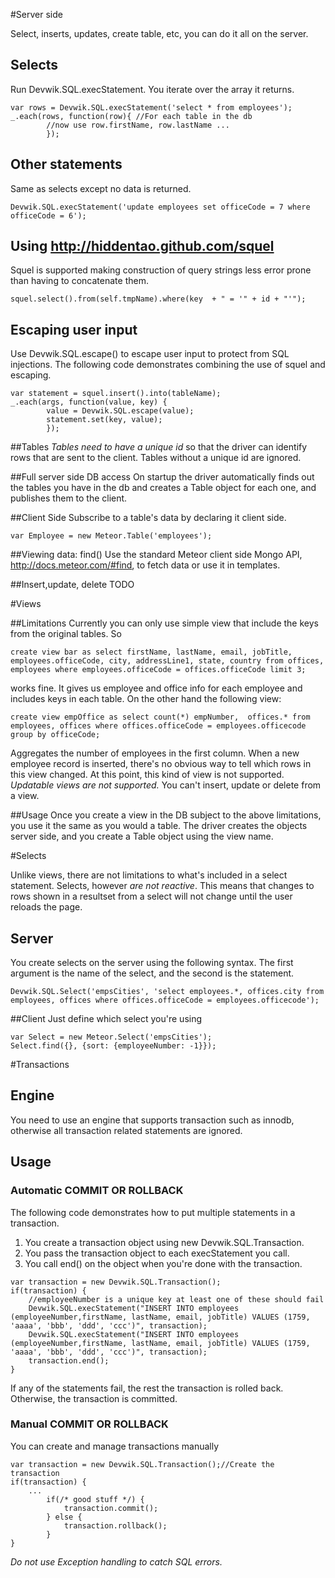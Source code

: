#Server side 

Select, inserts, updates, create table, etc, you can do it all on the server.
## Selects
Run Devwik.SQL.execStatement. You iterate over the array it returns.
```
var rows = Devwik.SQL.execStatement('select * from employees');
_.each(rows, function(row){ //For each table in the db
		//now use row.firstName, row.lastName ...
		});
```

## Other statements

Same as selects except no data is returned.
```
Devwik.SQL.execStatement('update employees set officeCode = 7 where officeCode = 6');
```

## Using http://hiddentao.github.com/squel
Squel is supported making construction of query strings less error prone than having to  concatenate them.
```
squel.select().from(self.tmpName).where(key  + " = '" + id + "'");
```

## Escaping user input

Use Devwik.SQL.escape() to escape user input to protect from SQL injections.
The following code demonstrates combining the use of squel and escaping.
```
var statement = squel.insert().into(tableName);
_.each(args, function(value, key) {
		value = Devwik.SQL.escape(value);
		statement.set(key, value);
		});
```


##Tables
*Tables need to have a unique id* so that the driver can identify rows that are sent to the client. Tables without a unique id are ignored.

##Full server side DB access
On startup the driver automatically finds out the tables you have in the db and creates a Table object for each one, and publishes them to the client. 

##Client Side
Subscribe to a table's data by declaring it client side. 
```
var Employee = new Meteor.Table('employees');
```
##Viewing data: find()
Use the standard Meteor client side Mongo API, http://docs.meteor.com/#find, to fetch data or use it in templates.

##Insert,update, delete
TODO

#Views

##Limitations
Currently you can only use simple view that include the keys from the original tables.
So 
```
create view bar as select firstName, lastName, email, jobTitle, employees.officeCode, city, addressLine1, state, country from offices, employees where employees.officeCode = offices.officeCode limit 3;
```
works fine. It gives us employee and office info for each employee and includes keys in each table.
On the other hand the following view:
```
create view empOffice as select count(*) empNumber,  offices.* from employees, offices where offices.officeCode = employees.officecode group by officeCode;
```
Aggregates the number of employees in the first column. When a new employee record is inserted, there's no obvious way to tell which rows in this view changed. At this point, this kind of view is not supported.
*Updatable views are not supported.* You can't insert, update or delete from a view.

##Usage
Once you create a view in the DB subject to the above limitations, you use it the same as you would a table. The driver creates the objects server side, and you create a Table object using the view name. 


#Selects

Unlike views, there are not limitations to what's included in a select statement. Selects, however *are not reactive*. This means that changes to rows shown in a resultset from a select will not change until the user reloads the page.

## Server
You create selects on the server using the following syntax. The first argument is the name of the select, and the second is the statement. 
```
Devwik.SQL.Select('empsCities', 'select employees.*, offices.city from employees, offices where offices.officeCode = employees.officecode');
```

##Client
Just define which select you're using
```
var Select = new Meteor.Select('empsCities');
Select.find({}, {sort: {employeeNumber: -1}});
```

#Transactions

## Engine
You need to use an engine that supports transaction such as innodb, otherwise all transaction related statements are ignored.

## Usage

### Automatic COMMIT OR ROLLBACK
The following code demonstrates how to put multiple statements in a transaction.
1. You create a transaction object using new Devwik.SQL.Transaction.
2. You pass the transaction object to each execStatement you call.
3. You call end() on the object when you're done with the transaction.
```
var transaction = new Devwik.SQL.Transaction();
if(transaction) {
	//employeeNumber is a unique key at least one of these should fail
	Devwik.SQL.execStatement("INSERT INTO employees (employeeNumber,firstName, lastName, email, jobTitle) VALUES (1759, 'aaaa', 'bbb', 'ddd', 'ccc')", transaction);
	Devwik.SQL.execStatement("INSERT INTO employees (employeeNumber,firstName, lastName, email, jobTitle) VALUES (1759, 'aaaa', 'bbb', 'ddd', 'ccc')", transaction);
	transaction.end();
}
```
If any of the statements fail, the rest the transaction is rolled back. Otherwise, the transaction is committed.


### Manual COMMIT OR ROLLBACK
You can create and manage transactions manually
```
var transaction = new Devwik.SQL.Transaction();//Create the transaction
if(transaction) {
	...
		if(/* good stuff */) {
			transaction.commit();
		} else {
			transaction.rollback();
		}
}
```

*Do not use Exception handling to catch SQL errors.* 
